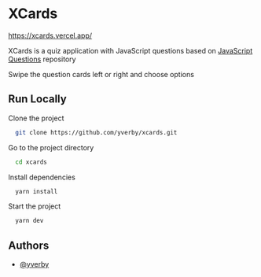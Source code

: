 # XCards

https://xcards.vercel.app/

XСards is a quiz application with JavaScript questions based on [JavaScript Questions](https://github.com/lydiahallie/javascript-questions) repository

Swipe the question cards left or right and choose options

## Run Locally

Clone the project

```sh
  git clone https://github.com/yverby/xcards.git
```

Go to the project directory

```sh
  cd xcards
```

Install dependencies

```sh
  yarn install
```

Start the project

```sh
  yarn dev
```

## Authors

- [@yverby](https://www.github.com/yverby)
